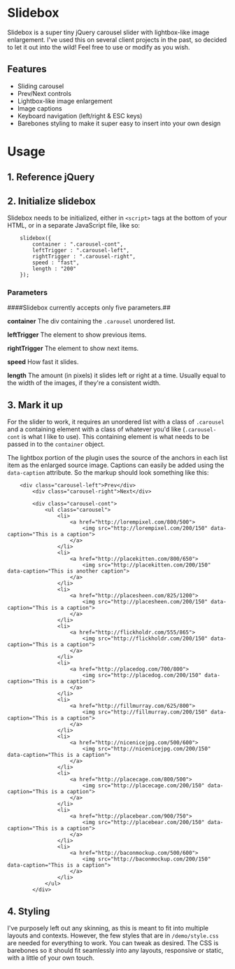Slidebox
========

Slidebox is a super tiny jQuery carousel slider with lightbox-like image enlargement. I've used this on several client projects in the past, so decided to let it out into the wild! Feel free to use or modify as you wish.

## Features

- Sliding carousel
- Prev/Next controls
- Lightbox-like image enlargement
- Image captions
- Keyboard navigation (left/right & ESC keys)
- Barebones styling to make it super easy to insert into your own design


Usage
========

## 1. Reference jQuery

## 2. Initialize slidebox

Slidebox needs to be initialized, either in ```<script>``` tags at the bottom of your HTML, or in a separate JavaScript file, like so:

		slidebox({
            container : ".carousel-cont",
            leftTrigger : ".carousel-left",
            rightTrigger : ".carousel-right",
            speed : "fast",
            length : "200"
        });

### Parameters

####Slidebox currently accepts only five parameters.##

**container**
The div containing the ```.carousel``` unordered list.

**leftTrigger**
The element to show previous items.

**rightTrigger**
The element to show next items.

**speed**
How fast it slides.

**length**
The amount (in pixels) it slides left or right at a time. Usually equal to the width of the images, if they're a consistent width.



## 3. Mark it up

For the slider to work, it requires an unordered list with a class of ```.carousel``` and a containing element with a class of whatever you'd like (```.carousel-cont``` is what I like to use). This containing element is what needs to be passed in to the ```container``` object.

The lightbox portion of the plugin uses the source of the anchors in each list item as the enlarged source image. Captions can easily be added using the ```data-caption``` attribute. So the markup should look something like this:

		<div class="carousel-left">Prev</div>
	        <div class="carousel-right">Next</div>
	        
	        <div class="carousel-cont">
	            <ul class="carousel">
	                <li>
	                    <a href="http://lorempixel.com/800/500">
	                        <img src="http://lorempixel.com/200/150" data-caption="This is a caption">
	                    </a>
	                </li>
	                <li>
	                    <a href="http://placekitten.com/800/650">
	                        <img src="http://placekitten.com/200/150" data-caption="This is another caption">
	                    </a>
	                </li>
	                <li>
	                    <a href="http://placesheen.com/825/1200">
	                        <img src="http://placesheen.com/200/150" data-caption="This is a caption">
	                    </a>
	                </li>
	                <li>
	                    <a href="http://flickholdr.com/555/865">
	                        <img src="http://flickholdr.com/200/150" data-caption="This is a caption">
	                    </a>
	                </li>
	                <li>
	                    <a href="http://placedog.com/700/800">
	                        <img src="http://placedog.com/200/150" data-caption="This is a caption">
	                    </a>
	                </li>
	                <li>
	                    <a href="http://fillmurray.com/625/800">
	                        <img src="http://fillmurray.com/200/150" data-caption="This is a caption">
	                    </a>
	                </li>
	                <li>
	                    <a href="http://nicenicejpg.com/500/600">
	                        <img src="http://nicenicejpg.com/200/150" data-caption="This is a caption">
	                    </a>
	                </li>
	                <li>
	                    <a href="http://placecage.com/800/500">
	                        <img src="http://placecage.com/200/150" data-caption="This is a caption">
	                    </a>
	                </li>
	                <li>
	                    <a href="http://placebear.com/900/750">
	                        <img src="http://placebear.com/200/150" data-caption="This is a caption">
	                    </a>
	                </li>
	                <li>
	                    <a href="http://baconmockup.com/500/600">
	                        <img src="http://baconmockup.com/200/150" data-caption="This is a caption">
	                    </a>
	                </li>
	            </ul>
	        </div>

## 4. Styling

I've purposely left out any skinning, as this is meant to fit into multiple layouts and contexts. However, the few styles that are in ```/demo/style.css``` are needed for everything to work. You can tweak as desired. The CSS is barebones so it should fit seamlessly into any layouts, responsive or static, with a little of your own touch.